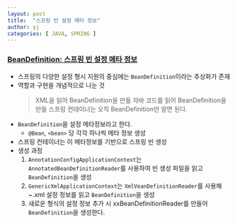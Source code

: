 ```yaml
---
layout: post
title:  "스프링 빈 설정 메타 정보"
author: yj
categories: [ JAVA, SPRING ]
---
```


### <a href="#">BeanDefinition: 스프링 빈 설정 메타 정보</a>
- 스프링의 다양한 설정 형시 지원의 중심에는 `BeanDefinition`이라는 추상화가 존재
- 역할과 구현을 개념적으로 나눈 것
    > XML을 읽어 BeanDefinition을 만듦
    > 자바 코드를 읽어 BeanDefinition을 만듦
    > 스프링 컨테이너는 오직 BeanDefinition만 알면 된다.
- `BeanDefinition`을 설정 메타정보라고 한다.
    - `@Bean`, `<bean>` 당 각각 하나씩 메타 정보 생성
- 스프링 컨테이너는 이 메타정보를 기반으로 스프링 빈 생성
- 생성 과정
    1. `AnnotationConfigApplicationContext`는 `AnnotatedBeanDefinitionReader`를 사용하여
        빈 생성 파일을 읽고 `BeanDefinition`을 생성
    2. `GenericXmlApplicationContext`는 `XmlVeanDefinitionReader`를 사용해 ~.xml 설정 정보를 읽고 `BeanDefinition`을 생성
    3. 새로운 형식의 설정 정보 추가 시 xxBeanDefinitionReader를 만들어 `BeanDefinition`을 생성한다.